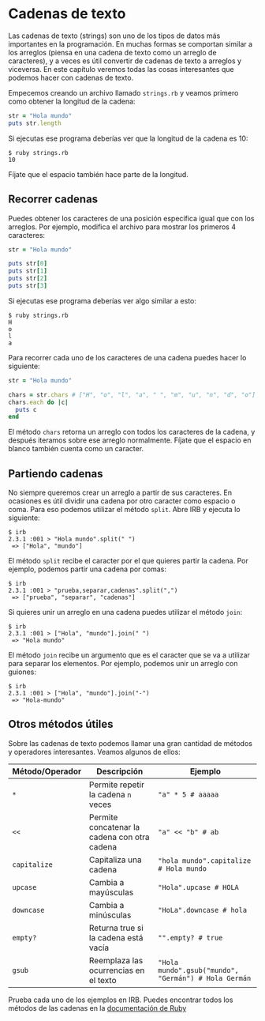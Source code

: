 # Cadenas de texto

Las cadenas de texto (strings) son uno de los tipos de datos más importantes en la programación. En muchas formas se comportan similar a los arreglos (piensa en una cadena de texto como un arreglo de caracteres), y a veces es útil convertir de cadenas de texto a arreglos y viceversa. En este capítulo veremos todas las cosas interesantes que podemos hacer con cadenas de texto.

Empecemos creando un archivo llamado `strings.rb` y veamos primero como obtener la longitud de la cadena:

```ruby
str = "Hola mundo"
puts str.length
```

Si ejecutas ese programa deberías ver que la longitud de la cadena es 10:

```
$ ruby strings.rb
10
```

Fíjate que el espacio también hace parte de la longitud.

## Recorrer cadenas

Puedes obtener los caracteres de una posición específica igual que con los arreglos. Por ejemplo, modifica el archivo para mostrar los primeros 4 caracteres:

```ruby
str = "Hola mundo"

puts str[0]
puts str[1]
puts str[2]
puts str[3]
```

Si ejecutas ese programa deberías ver algo similar a esto:

```
$ ruby strings.rb
H
o
l
a
```

Para recorrer cada uno de los caracteres de una cadena puedes hacer lo siguiente:

```ruby
str = "Hola mundo"

chars = str.chars # ["H", "o", "l", "a", " ", "m", "u", "n", "d", "o"]
chars.each do |c|
  puts c
end
```

El método `chars` retorna un arreglo con todos los caracteres de la cadena, y después iteramos sobre ese arreglo normalmente. Fíjate que el espacio en blanco también cuenta como un caracter.

## Partiendo cadenas

No siempre queremos crear un arreglo a partir de sus caracteres. En ocasiones es útil dividir una cadena por otro caracter como espacio o coma. Para eso podemos utilizar el método `split`. Abre IRB y ejecuta lo siguiente:

```
$ irb
2.3.1 :001 > "Hola mundo".split(" ")
 => ["Hola", "mundo"]
```

El método `split` recibe el caracter por el que quieres partir la cadena. Por ejemplo, podemos partir una cadena por comas:

```
$ irb
2.3.1 :001 > "prueba,separar,cadenas".split(",")
 => ["prueba", "separar", "cadenas"]
```

Si quieres unir un arreglo en una cadena puedes utilizar el método `join`:

```
$ irb
2.3.1 :001 > ["Hola", "mundo"].join(" ")
 => "Hola mundo"
```

El método `join` recibe un argumento que es el caracter que se va a utilizar para separar los elementos. Por ejemplo, podemos unir un arreglo con guiones:

```
$ irb
2.3.1 :001 > ["Hola", "mundo"].join("-")
 => "Hola-mundo"
```

## Otros métodos útiles

Sobre las cadenas de texto podemos llamar una gran cantidad de métodos y operadores interesantes. Veamos algunos de ellos:

| Método/Operador | Descripción | Ejemplo |
| --- | --- | --- |
| `*` | Permite repetir la cadena `n` veces | `"a" * 5 # aaaaa` |
| `<<` | Permite concatenar la cadena con otra cadena | `"a" << "b" # ab` |
| `capitalize` | Capitaliza una cadena | `"hola mundo".capitalize # Hola mundo` |
| `upcase` | Cambia a mayúsculas | `"Hola".upcase # HOLA` |
| `downcase` | Cambia a minúsculas | `"HoLa".downcase # hola` |
| `empty?` | Returna true si la cadena está vacía | `"".empty? # true` |
| `gsub` | Reemplaza las ocurrencias en el texto | `"Hola mundo".gsub("mundo", "Germán") # Hola Germán` |

Prueba cada uno de los ejemplos en IRB. Puedes encontrar todos los métodos de las cadenas en la [documentación de Ruby](http://ruby-doc.org/core-2.3.1/String.html)
